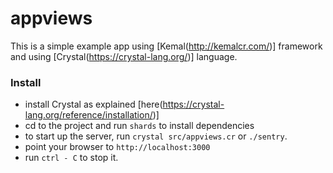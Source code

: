 # appviews

This is a simple example app using [Kemal(http://kemalcr.com/)] framework and using [Crystal(https://crystal-lang.org/)] language.

### Install

- install Crystal as explained [here(https://crystal-lang.org/reference/installation/)]
- cd to the project and run `shards` to install dependencies
- to start up the server, run `crystal src/appviews.cr` or `./sentry`.
- point your browser to `http://localhost:3000`
- run `ctrl - C` to stop it.
